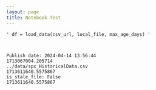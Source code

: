 ```yaml
---
layout: page
title: Notebook Test
---
```





    ' df = load_data(csv_url, local_file, max_age_days) '



    Publish date: 2024-04-14 13:56:44
    1713067004.205714
    ../data/spx_HistoricalData.csv
    1713611640.5575867
    is_stale_file: False
    1713611640.5575867

